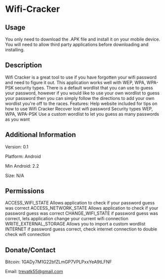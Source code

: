 Wifi-Cracker
============

## Usage
You only need to download the .APK file and install it on your mobile device. You will need to allow third party applications before downloading and installing. 


Description
------------
Wifi Cracker is a great tool to use if you have forgotten your wifi password and need to figure it out. This application works well with WEP, WPA, WPA-PSK security types. There is a default wordlist that you can use to guess your password, however if you would like to use your own wordlist to guess your password then you can simply follow the directions to add your own wordlist you're off to the races.
Features:
Help website included for tips on how to use Wifi Cracker
Recover lost wifi password
Security types WEP, WPA, WPA-PSK
Use a custom wordlist to let you guess as many passwords as you want

Additional Information
------------
Version: 0.1

Platform: Android

Min Android: 2.2

Size: N/A

Permissions
------------
ACCESS_WIFI_STATE Allows application to check if your password guess was correct
ACCESS_NETWORK_STATE Allows application to check if your password guess was correct
CHANGE_WIFI_STATE if password guess was correct, lets application change your current wifi connection
WRITE_EXTERNAL_STORAGE Allows you to import a custom wordlist
INTERNET if password guess correct, check internet connection to double check wifi connection

Donate/Contact
------------

Bitcoin: 1GADy7M1G22bfZLmGP7VPLPxxYeA9tLFNF

Email: trevatk55@gmail.com
